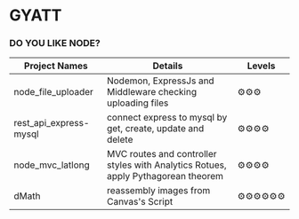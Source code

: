 # GYATT
### DO YOU LIKE NODE?
<p align="center" width="100%">
</p>

Project Names  | Details      |Levels
------------- | -------------|-------------
node_file_uploader  | Nodemon, ExpressJs and Middleware checking uploading files |⚙️⚙️⚙️
rest_api_express-mysql  | connect express to mysql by get, create, update and delete |⚙️⚙️⚙️⚙️
node_mvc_latlong  | MVC routes and controller styles with Analytics Rotues, apply Pythagorean theorem |⚙️⚙️⚙️⚙️
dMath  | reassembly images from Canvas's Script |⚙️⚙️⚙️⚙️⚙️⚙️
